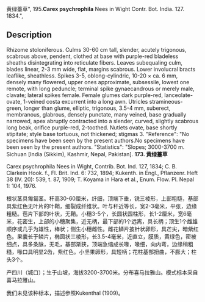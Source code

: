 黄绿薹草",
195.**Carex psychrophila** Nees in Wight Contr. Bot. India. 127. 1834.",

## Description
Rhizome stoloniferous. Culms 30-60 cm tall, slender, acutely trigonous, scabrous above, pendent, clothed at base with purple-red bladeless sheaths disintegrating into reticulate fibers. Leaves subequaling culm, blades linear, 2-3 mm wide, flat, margins scabrous. Lower involucral bracts leaflike, sheathless. Spikes 3-5, oblong-cylindric, 10-20 × ca. 6 mm, densely many flowered, upper ones approximate, subsessile, lowest one remote, with long peduncle; terminal spike gynaecandrous or merely male, clavate; lateral spikes female. Female glumes dark purple-red, lanceolate-ovate, 1-veined costa excurrent into a long awn. Utricles stramineous-green, longer than glume, elliptic, trigonous, 3.5-4 mm, suberect, membranous, glabrous, densely punctate, many veined, base gradually narrowed, apex abruptly contracted into a slender, curved, slightly scabrous long beak, orifice purple-red, 2-toothed. Nutlets ovate, base shortly stipitate; style base tortuous, not thickened; stigmas 3.
  "Reference": "No specimens have been seen by the present authors.No specimens have been seen by the present authors.
  "Statistics": "Slopes; 3000-3700 m. Sichuan [India (Sikkim), Kashmir, Nepal, Pakistan].
**173. 黄绿薹草**

Carex psychrophila Nees in Wight, Contrib. Bot. Ind. 127, 1834; C. B. Clarkein Hook. f., Fl. Brit. Ind. 6: 732, 1894; Kukenth. in Engl., Pflanzenr. Heft 38 (IV. 20): 539, t. 87, 1909; T. Koyama in Hara et al., Enum. Flow. Pl. Nepal 1: 104, 1976.

根状茎具匍匐茎。秆高30-60厘米，纤细，顶端下垂，锐三棱形，上部粗糙，基部具紫红色无叶片的叶鞘，细裂成纤维状。叶与秆近等长，宽2-3毫米，平张，边缘粗糙。苞片下部的叶状，无鞘。小穗3-5个，长圆状圆柱形，长1-2厘米，宽6毫米，花密生，上部的小穗聚集，近无柄，最下部的1个远离，具长柄；顶生1个雌雄顺序或几乎为雄性，棒状；侧生小穗雌性。雌花鳞片披针状卵形，具芒尖，暗紫红色。果囊长于鳞片，椭圆状三棱形，长3.5-4毫米，近直立，膜质，黄绿色，密被细点，具多条脉，无毛，基部渐狭，顶端急缩成长喙，喙细，向内弯，边缘稍粗糙，喙口具明显2齿，紫红色。小坚果卵形，具短柄；花柱基部扭曲，不膨大；柱头3个。

产四川（城口）；生于山坡，海拔3200-3700米。分布喜马拉雅山。模式标本采自喜马拉雅山。

我们未见该种标本，描述参照Kukenthal (1909)。
